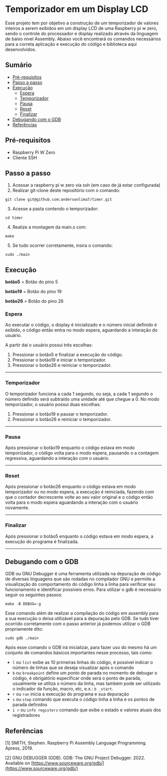 # Temporizador em um Display LCD

Esse projeto tem por objetivo a construção de um temporizador de valores inteiros a serem exibidos em um display LCD de uma Raspberry pi w zero, sendo o controle do processador e display realizado através da linguagem de baixo nível Assembly. Abaixo você encontrará os comandos necessários para a correta aplicação e execução do código e biblioteca aqui desenvolvidos.

## Sumário


- [Pré-requisitos](#pré-requisitos)
- [Passo a passo](#passo-a-passo)
- [Execução](#execução)
  - [Espera](#espera)
  - [Temporizador](#temporizador)
  - [Pausa](#pausa)
  - [Reset](#reset)
  - [Finalizar](#finalizar)
- [Debugando com o GDB](#debugando-com-o-gdb)
- [Referências](#referências)

## Pré-requisitos

- Raspberry Pi W Zero
- Cliente SSH

## Passo a passo

1. Acessar a raspberry pi w zero via ssh (em caso de já estar configurada)
2. Realizar git-clone deste repositório com o comando:

```
git clone git@github.com:andersonlima7/timer.git
```

3. Acesse a pasta contendo o temporizador:

```
cd timer
```

4. Realize a montagem da main.s com:

```
make
```

5. Se tudo ocorrer corretamente, insira o comando:

```
sudo ./main
```

## Execução

**botão5** = Botão do pino 5

**botão19** = Botão do pino 19

**botão26** = Botão do pino 26

### Espera

Ao executar o código, o display é inicializado e o número inicial definido é exibido, o código então entra no modo espera, aguardando a interação do usuário.

A partir daí o usuário possui três escolhas:

1. Pressionar o botão5 e finalizar a execução do código.
2. Pressionar o botão19 e iniciar o temporizador.
3. Pressionar o botão26 e reiniciar o temporizador.

<hr/>

### Temporizador

O temporizador funciona a cada 1 segundo, ou seja, a cada 1 segundo o número definido será subtraído uma unidade até que chegue a 0. No modo temporizador, o usuário possui duas escolhas:

1. Pressionar o botão19 e pausar o temporizador.
2. Pressionar o botão26 e reiniciar o temporizador.

<hr/>

### Pausa

Após pressionar o botão19 enquanto o código estava em modo temporizador, o código volta para o modo espera, pausando o a contagem regressiva, aguardando a interação com o usuário.

<hr/>

### Reset

Após pressionar o botão26 enquanto o código estava em modo temporizador ou no modo espera, a execução é reiniciada, fazendo com que o contador decrescente volte ao seu valor original e o código então volta para o modo espera aguardando a interação com o usuário novamente.

<hr/>

### Finalizar

Após pressionar o botão5 enquanto o código estava em modo espera, a execução do programa é finalizada.

<hr/>

## Debugando com o GDB

GDB ou GNU Debugger é uma ferramenta utilizada na depuração de código de diversas linguagens que são rodadas no compilador GNU e permiite a visualização do comportamento do código linha a linha para verificar seu funcionamento e identificar possíveis erros. Para utilizar o gdb é necessário seguir os seguintes passos:

```
make -B DEBUG=-g
```

Esse comando além de realizar a compilação do código em assembly para a sua execução o deixa utilizável para a depuração pelo GDB. Se tudo tiver ocorrido corretamente com o passo anterior já podemos utilizar o GDB propriamente dito:

```
sudo gdb ./main
```

Após esse comando o GDB irá inicializar, para fazer uso do mesmo há um conjunto de comandos básicos importantes nesse processo, tais como:

- `l` ou `list` exibe as 10 primeiras linhas do código, é possível indicar o número de linhas que se deseja visualizar após o comando
- `b` ou `breakpoint` define um ponto de parada no momento de debugar o código, é obrigatório especificar onde será o ponto de parada, usualmente se utiliza o nùmero da linha, mas também pode ser utilizado o indicador da função, macro, etc, e.x.: `b _start`.
- `r` ou `run` inicia a execução do programa e sua depuração
- `s` ou `step` comando que executa o código linha a linha e os pontos de parada definidos
- `i r` ou `info registers` comando que exibe o estado e valores atuais dos registradores

## Referências

[1] SMITH, Stephen. Raspberry Pi Assembly Language Programming. Apress, 2019.

[2] GNU DEBUGGER (GDB). GDB: The GNU Project Debugger. 2022. Available on [https://www.sourceware.org/gdb/](https://www.sourceware.org/gdb/)
